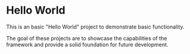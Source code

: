# Hello World

This is an basic "Hello World" project to demonstrate basic functionality.

The goal of these projects are to showcase the capabilities of the framework and provide a solid foundation for future development.
